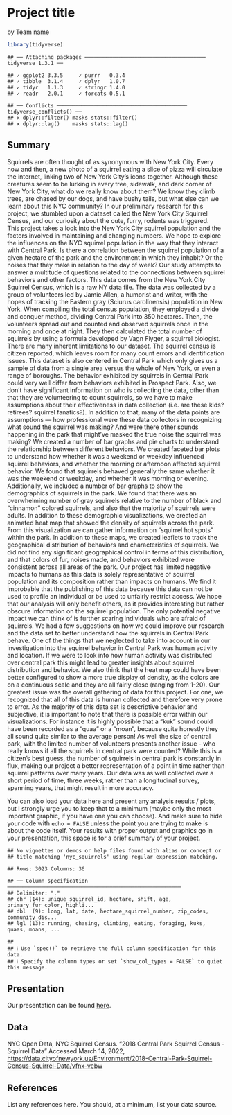 Project title
================
by Team name

``` r
library(tidyverse)
```

    ## ── Attaching packages ─────────────────────────────────────── tidyverse 1.3.1 ──

    ## ✓ ggplot2 3.3.5     ✓ purrr   0.3.4
    ## ✓ tibble  3.1.4     ✓ dplyr   1.0.7
    ## ✓ tidyr   1.1.3     ✓ stringr 1.4.0
    ## ✓ readr   2.0.1     ✓ forcats 0.5.1

    ## ── Conflicts ────────────────────────────────────────── tidyverse_conflicts() ──
    ## x dplyr::filter() masks stats::filter()
    ## x dplyr::lag()    masks stats::lag()

## Summary

Squirrels are often thought of as synonymous with New York City. Every
now and then, a new photo of a squirrel eating a slice of pizza will
circulate the internet, linking two of New York City’s icons together.
Although these creatures seem to be lurking in every tree, sidewalk, and
dark corner of New York City, what do we really know about them? We know
they climb trees, are chased by our dogs, and have bushy tails, but what
else can we learn about this NYC community? In our preliminary research
for this project, we stumbled upon a dataset called the New York City
Squirrel Census, and our curiosity about the cute, furry, rodents was
triggered.  
This project takes a look into the New York City squirrel population and
the factors involved in maintaining and changing numbers. We hope to
explore the influences on the NYC squirrel population in the way that
they interact with Central Park. Is there a correlation between the
squirrel population of a given hectare of the park and the environment
in which they inhabit? Or the noises that they make in relation to the
day of week? Our study attempts to answer a multitude of questions
related to the connections between squirrel behaviors and other factors.
This data comes from the New York City Squirrel Census, which is a raw
NY data file. The data was collected by a group of volunteers led by
Jamie Allen, a humorist and writer, with the hopes of tracking the
Eastern gray (Sciurus carolinensis) population in New York. When
compiling the total census population, they employed a divide and
conquer method, dividing Central Park into 350 hectares. Then, the
volunteers spread out and counted and observed squirrels once in the
morning and once at night. They then calculated the total number of
squirrels by using a formula developed by Vagn Flyger, a squirrel
biologist. There are many inherent limitations to our dataset. The
squirrel census is citizen reported, which leaves room for many count
errors and identification issues. This dataset is also centered in
Central Park which only gives us a sample of data from a single area
versus the whole of New York, or even a range of boroughs. The behavior
exhibited by squirrels in Central Park could very well differ from
behaviors exhibited in Prospect Park. Also, we don’t have significant
information on who is collecting the data, other than that they are
volunteering to count squirrels, so we have to make assumptions about
their effectiveness in data collection (i.e. are these kids? retirees?
squirrel fanatics?). In addition to that, many of the data points are
assumptions — how professional were these data collectors in recognizing
what sound the squirrel was making? And were there other sounds
happening in the park that might’ve masked the true noise the squirrel
was making? We created a number of bar graphs and pie charts to
understand the relationship between different behaviors. We created
faceted bar plots to understand how whether it was a weekend or weekday
influenced squirrel behaviors, and whether the morning or afternoon
affected squirrel behavior. We found that squirrels behaved generally
the same whether it was the weekend or weekday, and whether it was
morning or evening. Additionally, we included a number of bar graphs to
show the demographics of squirrels in the park. We found that there was
an overwhelming number of gray squirrels relative to the number of black
and “cinnamon” colored squirrels, and also that the majority of
squirrels were adults. In addition to these demographic visualizations,
we created an animated heat map that showed the density of squirrels
across the park. From this visualization we can gather information on
“squirrel hot spots” within the park. In addition to these maps, we
created leaflets to track the geographical distribution of behaviors and
characteristics of squirrels. We did not find any significant
geographical control in terms of this distribution, and that colors of
fur, noises made, and behaviors exhibited were consistent across all
areas of the park. Our project has limited negative impacts to humans as
this data is solely representative of squirrel population and its
composition rather than impacts on humans. We find it improbable that
the publishing of this data because this data can not be used to profile
an individual or be used to unfairly restrict access. We hope that our
analysis will only benefit others, as it provides interesting but rather
obscure information on the squirrel population. The only potential
negative impact we can think of is further scaring individuals who are
afraid of squirrels. We had a few suggestions on how we could improve
our research and the data set to better understand how the squirrels in
Central Park behave. One of the things that we neglected to take into
account in our investigation into the squirrel behavior in Central Park
was human activity and location. If we were to look into how human
activity was distributed over central park this might lead to greater
insights about squirrel distribution and behavior. We also think that
the heat map could have been better configured to show a more true
display of density, as the colors are on a continuous scale and they are
all fairly close (ranging from 1-20). Our greatest issue was the overall
gathering of data for this project. For one, we recognized that all of
this data is human collected and therefore very prone to error. As the
majority of this data set is descriptive behavior and subjective, it is
important to note that there is possible error within our
visualizations. For instance it is highly possible that a “kuk” sound
could have been recorded as a “quaa” or a “moan”, because quite honestly
they all sound quite similar to the average person! As well the size of
central park, with the limited number of volunteers presents another
issue - who really knows if all the squirrels in central park were
counted? While this is a citizen’s best guess, the number of squirrels
in central park is constantly in flux, making our project a better
representation of a point in time rather than squirrel patterns over
many years. Our data was as well collected over a short period of time,
three weeks, rather than a longitudinal survey, spanning years, that
might result in more accuracy.

You can also load your data here and present any analysis results /
plots, but I strongly urge you to keep that to a minimum (maybe only the
most important graphic, if you have one you can choose). And make sure
to hide your code with `echo = FALSE` unless the point you are trying to
make is about the code itself. Your results with proper output and
graphics go in your presentation, this space is for a brief summary of
your project.

    ## No vignettes or demos or help files found with alias or concept or
    ## title matching 'nyc_squirrels' using regular expression matching.

    ## Rows: 3023 Columns: 36

    ## ── Column specification ────────────────────────────────────────────────────────
    ## Delimiter: ","
    ## chr (14): unique_squirrel_id, hectare, shift, age, primary_fur_color, highli...
    ## dbl  (9): long, lat, date, hectare_squirrel_number, zip_codes, community_dis...
    ## lgl (13): running, chasing, climbing, eating, foraging, kuks, quaas, moans, ...

    ## 
    ## ℹ Use `spec()` to retrieve the full column specification for this data.
    ## ℹ Specify the column types or set `show_col_types = FALSE` to quiet this message.

## Presentation

Our presentation can be found [here](presentation/presentation.html).

## Data

NYC Open Data, NYC Squirrel Census. “2018 Central Park Squirrel Census -
Squirrel Data” Accessed March 14, 2022,
<https://data.cityofnewyork.us/Environment/2018-Central-Park-Squirrel-Census-Squirrel-Data/vfnx-vebw>

## References

List any references here. You should, at a minimum, list your data
source.

